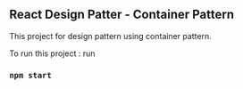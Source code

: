 ## React Design Patter - Container Pattern

This project for design pattern using container pattern.

To run this project : run
### `npm start`
